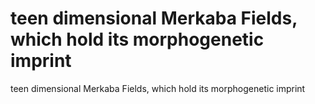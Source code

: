 # teen dimensional Merkaba Fields, which hold its morphogenetic imprint

teen dimensional Merkaba Fields, which hold its morphogenetic imprint